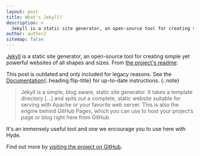 ```yaml
---
layout: post
title: What's Jekyll?
description: >
  Jekyll is a static site generator, an open-source tool for creating simple yet powerful websites of all shapes and sizes.
author: author2
sitemap: false
---
```


[Jekyll](https://jekyllrb.com) is a static site generator, an open-source tool for creating simple yet powerful websites of all shapes and sizes. From [the project's readme](https://github.com/mojombo/jekyll/blob/master/README.markdown):

This post is outdated and only included for legacy reasons.
See the [Documentation][docs]{:.heading.flip-title} for up-to-date instructions.
{:.note}

  > Jekyll is a simple, blog aware, static site generator. It takes a template directory [...] and spits out a complete, static website suitable for serving with Apache or your favorite web server. This is also the engine behind GitHub Pages, which you can use to host your project’s page or blog right here from GitHub.

It's an immensely useful tool and one we encourage you to use here with Hyde.

Find out more by [visiting the project on GitHub](https://github.com/mojombo/jekyll).

[docs]: ../../docs/README.md
